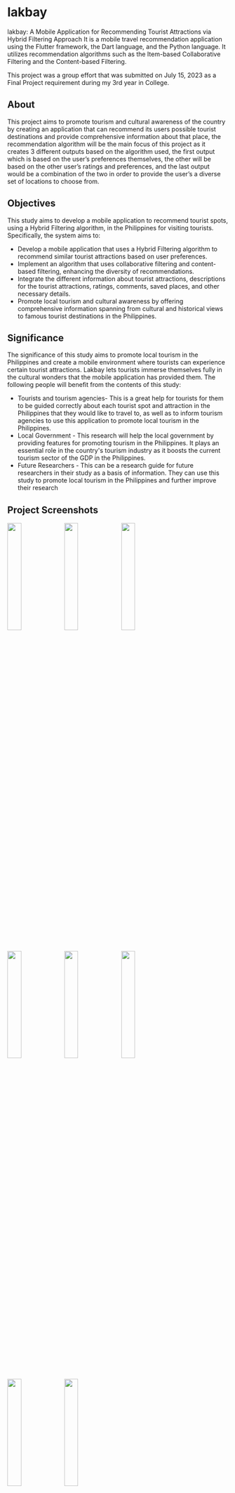 # lakbay
lakbay: A Mobile Application for Recommending Tourist Attractions via Hybrid Filtering  Approach
It is a mobile travel recommendation application using  the Flutter framework, the Dart language, and the Python language.
It utilizes recommendation algorithms such as the Item-based Collaborative Filtering and the Content-based Filtering.

This project was a group effort that was submitted on July 15, 2023 as a Final Project requirement during my 3rd year in College.

## About
This project aims to promote tourism and cultural awareness of the country by creating an application that can recommend its users possible tourist destinations and provide comprehensive information about that place, the recommendation algorithm will be the main focus of this project as it creates 3 different outputs based on the algorithm used, the first output which is based on the user’s preferences themselves, the other will be based on the other user’s ratings and preferences, and the last output would be a combination of the two in order to provide the user’s a diverse set of locations to choose from.

## Objectives
This study aims to develop a mobile application to recommend tourist spots, using a Hybrid Filtering algorithm, in the Philippines for visiting tourists. Specifically, the system aims to:
- Develop a mobile application that uses a Hybrid Filtering algorithm to recommend similar tourist attractions based on user preferences.
- Implement an algorithm that uses collaborative filtering and content-based filtering, enhancing the diversity of recommendations.
- Integrate the different information about tourist attractions, descriptions for the tourist attractions, ratings, comments, saved places, and other necessary details.
- Promote local tourism and cultural awareness by offering comprehensive information spanning from cultural and historical views to famous tourist destinations in the Philippines.

## Significance
The significance of this study aims to promote local tourism in the Philippines and create a mobile environment where tourists can experience certain tourist attractions. Lakbay lets tourists immerse themselves fully in the cultural wonders that the mobile application has provided them. The following people will benefit from the contents of this study:
- Tourists and tourism agencies- This is a great help for tourists for them to be guided correctly about each tourist spot and attraction in the Philippines that they would like to travel to, as well as to inform tourism agencies to use this application to promote local tourism in the Philippines.
- Local Government - This research will help the local government by providing features for promoting tourism in the Philippines. It plays an essential role in the country's tourism industry as it boosts the current tourism sector of the GDP in the Philippines.
- Future Researchers - This can be a research guide for future researchers in their study as a basis of information. They can use this study to promote local tourism in the Philippines and further improve their research

## Project Screenshots
<img src="/screenshots/StartUpScreen.png" width=25% height=25%>
<img src="/screenshots/SignInScreen.png" width=25% height=25%>
<img src="/screenshots/SignUpScreen.png" width=25% height=25%>
<img src="/screenshots/HomeScreen.png" width=25% height=25%>
<img src="/screenshots/PlaceScreen.png" width=25% height=25%>
<img src="/screenshots/PlaceCommentsScreen.png" width=25% height=25%>
<img src="/screenshots/SavedPlacesScreen.png" width=25% height=25%>
<img src="/screenshots/ProfileScreen.png" width=25% height=25%>
